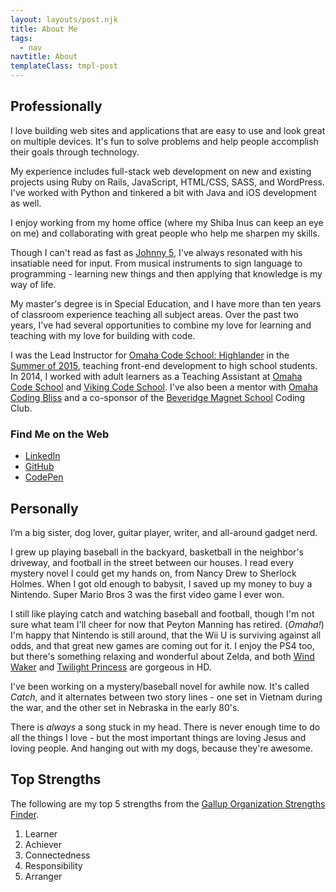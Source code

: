 ```yaml
---
layout: layouts/post.njk
title: About Me
tags:
  - nav
navtitle: About
templateClass: tmpl-post
---
```


## Professionally

I love building web sites and applications that are easy to use and look great on multiple devices.  It's fun to solve problems and help people accomplish their goals through technology.  

My experience includes full-stack web development on new and existing projects using Ruby on Rails, JavaScript, HTML/CSS, SASS, and WordPress.  I've worked with Python and tinkered a bit with Java and iOS development as well.  

I enjoy working from my home office (where my Shiba Inus can keep an eye on me) and collaborating with great people who help me sharpen my skills.
 
Though I can't read as fast as <a href="https://youtu.be/Pj-qBUWOYfE" target="__blank">Johnny 5</a>, I've always resonated with his insatiable need for input.  From musical instruments to sign language to programming - learning new things and then applying that knowledge is my way of life.  

My master's degree is in Special Education, and I have more than ten years of classroom experience teaching all subject areas.  Over the past two years, I've had several opportunities to combine my love for learning and teaching with my love for building with code. 

I was the Lead Instructor for [Omaha Code School: Highlander](http://highlander.omahacodeschool.com/) in the [Summer of 2015](http://highlander.omahacodeschool.com/summer-2015/), teaching front-end development to high school students.  In 2014, I worked with adult learners as a Teaching Assistant at [Omaha Code School](http://www.omahacodeschool.com/) and [Viking Code School](http://www.vikingcodeschool.com/).  I've also been a mentor with [Omaha Coding Bliss](http://www.meetup.com/Coding-Bliss/) and a co-sponsor of the [Beveridge Magnet School](http://beveridge.ops.org/) Coding Club.

### Find Me on the Web

*  [LinkedIn](https://www.linkedin.com/in/abbyjones80)
*  [GitHub](https://github.com/AbbyJonesDev?tab=repositories)
*  [CodePen](http://codepen.io/AbbyJonesDev/)

## Personally

I’m a big sister, dog lover, guitar player, writer, and all-around gadget nerd.

I grew up playing baseball in the backyard, basketball in the neighbor's driveway, and football in the street between our houses.  I read every mystery novel I could get my hands on, from Nancy Drew to Sherlock Holmes.  When I got old enough to babysit, I saved up my money to buy a Nintendo.  Super Mario Bros 3 was the first video game I ever won.

I still like playing catch and watching baseball and football, though I'm not sure what team I'll cheer for now that Peyton Manning has retired.  (*Omaha!*)  I'm happy that Nintendo is still around, that the Wii U is surviving against all odds, and that great new games are coming out for it.  I enjoy the PS4 too, but there's something relaxing and wonderful about Zelda, and both [Wind Waker](http://www.zelda.com/windwaker/) and [Twilight Princess](http://zelda.com/twilight-princess-hd/) are gorgeous in HD.    

I've been working on a mystery/baseball novel for awhile now.  It's called _Catch_, and it alternates between two story lines - one set in Vietnam during the war, and the other set in Nebraska in the early 80's.

There is _always_ a song stuck in my head. There is never enough time to do all the things I love - but the most important things are loving Jesus and loving people. And hanging out with my dogs, because they're awesome.

## Top Strengths

The following are my top 5 strengths from the [Gallup Organization Strengths Finder](https://www.gallupstrengthscenter.com/).

1.  Learner
2.  Achiever
3.  Connectedness
4.  Responsibility
5.  Arranger